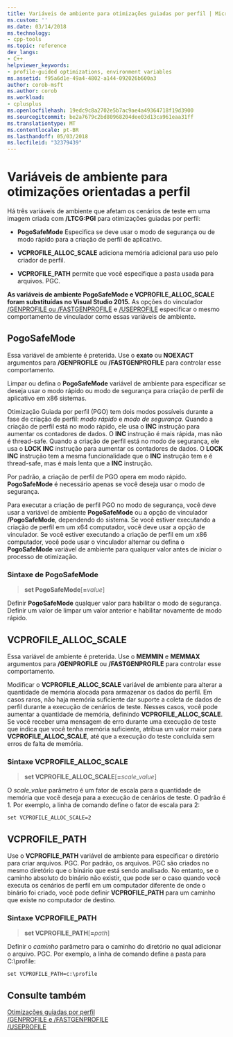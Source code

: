 ```yaml
---
title: Variáveis de ambiente para otimizações guiadas por perfil | Microsoft Docs
ms.custom: ''
ms.date: 03/14/2018
ms.technology:
- cpp-tools
ms.topic: reference
dev_langs:
- C++
helpviewer_keywords:
- profile-guided optimizations, environment variables
ms.assetid: f95a6d1e-49a4-4802-a144-092026b600a3
author: corob-msft
ms.author: corob
ms.workload:
- cplusplus
ms.openlocfilehash: 19edc9c8a2702e5b7ac9ae4a49364718f19d3900
ms.sourcegitcommit: be2a7679c2bd80968204dee03d13ca961eaa31ff
ms.translationtype: MT
ms.contentlocale: pt-BR
ms.lasthandoff: 05/03/2018
ms.locfileid: "32379439"
---
```

# <a name="environment-variables-for-profile-guided-optimizations"></a>Variáveis de ambiente para otimizações orientadas a perfil

Há três variáveis de ambiente que afetam os cenários de teste em uma imagem criada com **/LTCG:PGI** para otimizações guiadas por perfil:

- **PogoSafeMode** Especifica se deve usar o modo de segurança ou de modo rápido para a criação de perfil de aplicativo.

- **VCPROFILE_ALLOC_SCALE** adiciona memória adicional para uso pelo criador de perfil.

- **VCPROFILE_PATH** permite que você especifique a pasta usada para arquivos. PGC.

**As variáveis de ambiente PogoSafeMode e VCPROFILE_ALLOC_SCALE foram substituídas no Visual Studio 2015.** As opções do vinculador [/GENPROFILE ou /FASTGENPROFILE](genprofile-fastgenprofile-generate-profiling-instrumented-build.md) e [/USEPROFILE](useprofile.md) especificar o mesmo comportamento de vinculador como essas variáveis de ambiente.

## <a name="pogosafemode"></a>PogoSafeMode

Essa variável de ambiente é preterida. Use o **exato** ou **NOEXACT** argumentos para **/GENPROFILE** ou **/FASTGENPROFILE** para controlar esse comportamento.

Limpar ou defina o **PogoSafeMode** variável de ambiente para especificar se deseja usar o modo rápido ou modo de segurança para criação de perfil de aplicativo em x86 sistemas.

Otimização Guiada por perfil (PGO) tem dois modos possíveis durante a fase de criação de perfil: *modo rápido* e *modo de segurança*. Quando a criação de perfil está no modo rápido, ele usa o **INC** instrução para aumentar os contadores de dados. O **INC** instrução é mais rápida, mas não é thread-safe. Quando a criação de perfil está no modo de segurança, ele usa o **LOCK INC** instrução para aumentar os contadores de dados. O **LOCK INC** instrução tem a mesma funcionalidade que o **INC** instrução tem e é thread-safe, mas é mais lenta que a **INC** instrução.

Por padrão, a criação de perfil de PGO opera em modo rápido. **PogoSafeMode** é necessário apenas se você deseja usar o modo de segurança.

Para executar a criação de perfil PGO no modo de segurança, você deve usar a variável de ambiente **PogoSafeMode** ou a opção de vinculador **/PogoSafeMode**, dependendo do sistema. Se você estiver executando a criação de perfil em um x64 computador, você deve usar a opção de vinculador. Se você estiver executando a criação de perfil em um x86 computador, você pode usar o vinculador alternar ou defina o **PogoSafeMode** variável de ambiente para qualquer valor antes de iniciar o processo de otimização.

### <a name="pogosafemode-syntax"></a>Sintaxe de PogoSafeMode

> **set PogoSafeMode**[**=**_value_]

Definir **PogoSafeMode** qualquer valor para habilitar o modo de segurança. Definir um valor de limpar um valor anterior e habilitar novamente de modo rápido.

## <a name="vcprofileallocscale"></a>VCPROFILE_ALLOC_SCALE

Essa variável de ambiente é preterida. Use o **MEMMIN** e **MEMMAX** argumentos para **/GENPROFILE** ou **/FASTGENPROFILE** para controlar esse comportamento.

Modificar o **VCPROFILE_ALLOC_SCALE** variável de ambiente para alterar a quantidade de memória alocada para armazenar os dados do perfil. Em casos raros, não haja memória suficiente dar suporte a coleta de dados de perfil durante a execução de cenários de teste. Nesses casos, você pode aumentar a quantidade de memória, definindo **VCPROFILE_ALLOC_SCALE**. Se você receber uma mensagem de erro durante uma execução de teste que indica que você tenha memória suficiente, atribua um valor maior para **VCPROFILE_ALLOC_SCALE**, até que a execução do teste concluída sem erros de falta de memória.

### <a name="vcprofileallocscale-syntax"></a>Sintaxe VCPROFILE_ALLOC_SCALE

> **set VCPROFILE_ALLOC_SCALE**[__=__*scale_value*]

O *scale_value* parâmetro é um fator de escala para a quantidade de memória que você deseja para a execução de cenários de teste.  O padrão é 1. Por exemplo, a linha de comando define o fator de escala para 2:

`set VCPROFILE_ALLOC_SCALE=2`

## <a name="vcprofilepath"></a>VCPROFILE_PATH

Use o **VCPROFILE_PATH** variável de ambiente para especificar o diretório para criar arquivos. PGC. Por padrão, os arquivos. PGC são criados no mesmo diretório que o binário que está sendo analisado. No entanto, se o caminho absoluto do binário não existir, que pode ser o caso quando você executa os cenários de perfil em um computador diferente de onde o binário foi criado, você pode definir **VCPROFILE_PATH** para um caminho que existe no computador de destino.

### <a name="vcprofilepath-syntax"></a>Sintaxe VCPROFILE_PATH

> **set VCPROFILE_PATH**[**=**_path_]

Definir o *caminho* parâmetro para o caminho do diretório no qual adicionar o arquivo. PGC. Por exemplo, a linha de comando define a pasta para C:\profile:

`set VCPROFILE_PATH=c:\profile`

## <a name="see-also"></a>Consulte também

[Otimizações guiadas por perfil](../../build/reference/profile-guided-optimizations.md)<br/>
[/GENPROFILE e /FASTGENPROFILE](genprofile-fastgenprofile-generate-profiling-instrumented-build.md)<br/>
[/USEPROFILE](useprofile.md)<br/>

